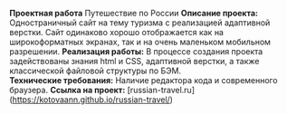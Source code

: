 **Проектная работа** Путешествие по России
**Описание проекта:** Одностраничный сайт на тему туризма с реализацией адаптивной верстки. Сайт одинаково хорошо отображается как на широкоформатных экранах, так и на очень маленьком мобильном разрешении.
**Реализация работы:** В процессе создания проекта задействованы знания html и CSS, адаптивной верстки, а также классической файловой структуры по БЭМ.  
**Технические требования:** Наличие редактора кода и современного браузера.
**Ссылка на проект:** [russian-travel.ru] (https://kotovaann.github.io/russian-travel/)
